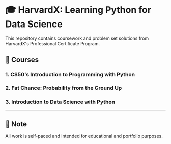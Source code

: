 # 🎓 HarvardX: Learning Python for Data Science

This repository contains coursework and problem set solutions from HarvardX's Professional Certificate Program.

## 📘 Courses

### 1. CS50's Introduction to Programming with Python

### 2. Fat Chance: Probability from the Ground Up

### 3. Introduction to Data Science with Python


---

## 🔖 Note
All work is self-paced and intended for educational and portfolio purposes.
